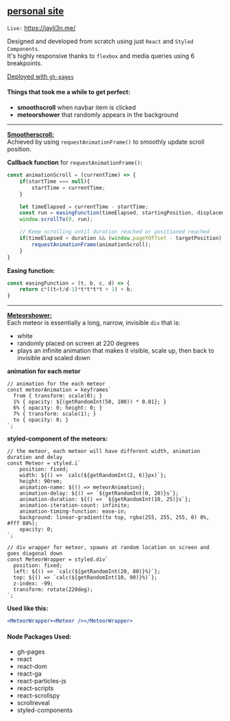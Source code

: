 ## [personal site](https://jayli3n.me/)
`Live:` https://jayli3n.me/

Designed and developed from scratch using just `React` and `Styled Components`.<br>
It's highly responsive thanks to `flexbox` and media queries using 6 breakpoints.

[Deployed with `gh-pages`](https://codeburst.io/deploy-react-to-github-pages-to-create-an-amazing-website-42d8b09cd4d)

#### Things that took me a while to get perfect:
- **smoothscroll** when navbar item is clicked
- **meteorshower** that randomly appears in the background

------------

<ins>**Smootherscroll:**</ins><br>
Achieved by using `requestAnimationFrame()` to smoothly update scroll position.

**Callback function** for `requestAnimationFrame()`:
``` javascript
const animationScroll = (currentTime) => {
	if(startTime === null){
		startTime = currentTime;
	}

	let timeElapsed = currentTime - startTime;
	const run = easingFunction(timeElapsed, startingPosition, displacement, duration);
	window.scrollTo(0, run);

	// Keep scrolling until duration reached or positioned reached
	if(timeElapsed < duration && (window.pageYOffset - targetPosition) !== 0){
		requestAnimationFrame(animationScroll);
	}
}
```
**Easing function:**
```javascript
const easingFunction = (t, b, c, d) => {
	return c*((t=t/d-1)*t*t*t*t + 1) + b;
}
```
------------

<ins>**Meteorshower:**</ins><br>
Each meteor is essentially a long, narrow, invisible `div` that is:
- white
- randomly placed on screen at 220 degrees
- plays an infinite animation that makes it visible, scale up, then back to invisible and scaled down

**animation for each metor**
```jss
// animation for the each meteor
const meteorAnimation = keyframes`
  from { transform: scale(0); }
  1% { opacity: ${(getRandomInt(50, 100)) * 0.01}; } 
  6% { opacity: 0; height: 0; }
  7% { transform: scale(1); }
  to { opacity: 0; }
`;
```

**styled-component of the meteors:**
```jss
// the meteor, each meteor will have different width, animation duration and delay
const Meteor = styled.i`
	position: fixed;
	width: ${() => `calc(${getRandomInt(2, 6)}px)`};
	height: 90rem;
	animation-name: ${() => meteorAnimation};
	animation-delay: ${() => `${getRandomInt(0, 20)}s`};
	animation-duration: ${() => `${getRandomInt(10, 25)}s`};
	animation-iteration-count: infinite;
	animation-timing-function: ease-in;
	background: linear-gradient(to top, rgba(255, 255, 255, 0) 0%, #fff 80%);
	opacity: 0;
`;
```

```jss
// div wrapper for meteor, spawns at random location on screen and goes diagonal down
const MeteorWrapper = styled.div`
  position: fixed;
  left: ${() => `calc(${getRandomInt(20, 80)}%)`};
  top: ${() => `calc(${getRandomInt(10, 90)}%)`};
  z-index: -99;
  transform: rotate(220deg);
`;
```
**Used like this:**
```jsx
<MeteorWrapper><Meteor /></MeteorWrapper>
```

#### Node Packages Used:
- gh-pages
- react
- react-dom
- react-ga
- react-particles-js
- react-scripts
- react-scrollspy
- scrollreveal
- styled-components
